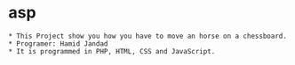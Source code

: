 # asp
	* This Project show you how you have to move an horse on a chessboard.
	* Programer: Hamid Jandad
	* It is programmed in PHP, HTML, CSS and JavaScript.
